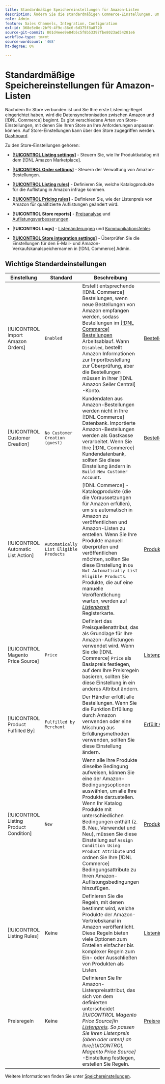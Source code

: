 ```yaml
---
title: Standardmäßige Speichereinstellungen für Amazon-Listen
description: Ändern Sie die standardmäßigen Commerce-Einstellungen, um den Amazon-Sales Channel für Ihren Store anzupassen.
role: Admin
feature: Sales Channels, Integration, Configuration
exl-id: 368e5e8e-2bf9-4f9c-86c6-6d375f8a8720
source-git-commit: 801d4eee9e84b5c5f8b53397fbe8023ad54281e6
workflow-type: tm+mt
source-wordcount: '468'
ht-degree: 0%

---
```


# Standardmäßige Speichereinstellungen für Amazon-Listen

Nachdem Ihr Store verbunden ist und Sie Ihre erste Listening-Regel eingerichtet haben, wird die Datensynchronisation zwischen Amazon und [!DNL Commerce] beginnt. Es gibt verschiedene Arten von Store-Einstellungen, mit denen Sie Ihren Store an Ihre Anforderungen anpassen können. Auf Store-Einstellungen kann über den Store zugegriffen werden. [Dashboard](./amazon-store-dashboard.md).

Zu den Store-Einstellungen gehören:

- [**[!UICONTROL Listing settings]**](./listing-settings.md) - Steuern Sie, wie Ihr Produktkatalog mit dem [!DNL Amazon Marketplace].

- [**[!UICONTROL Order settings]**](./order-settings.md) - Steuern der Verwaltung von Amazon-Bestellungen.

- [**[!UICONTROL Listing rules]**](./listing-rules.md) - Definieren Sie, welche Katalogprodukte für die Auflistung in Amazon infrage kommen.

- [**[!UICONTROL Pricing rules]**](./pricing-products.md) - Definieren Sie, wie der Listenpreis von Amazon für qualifizierte Auflistungen geändert wird.

- **[!UICONTROL Store reports]** - [Preisanalyse](./competitive-price-analysis.md) und [Auflistungsverbesserungen](./listing-improvements.md).

- **[!UICONTROL Logs]** - [Listenänderungen](./listing-changes-log.md) und [Kommunikationsfehler](./communication-errors-log.md).

- [**[!UICONTROL Store integration settings]**](./store-integration-settings.md) - Überprüfen Sie die Einstellungen für den E-Mail- und Amazon-Verkaufskanalspeichernamen in [!DNL Commerce] Admin.

## Wichtige Standardeinstellungen

| Einstellung | Standard | Beschreibung | Standort |
|----------------------------------------|----------------------------------------|----------------------------------------------------------------------------------------------------------------------------------------------------------------------------------------------------------------------------------------------------------------------------------------------------------------------------------------------------------------------------------------------------------------------|-------------------------------------------------------------|
| [!UICONTROL Import Amazon Orders] | `Enabled` | Erstellt entsprechende [!DNL Commerce] Bestellungen, wenn neue Bestellungen von Amazon empfangen werden, sodass Bestellungen im [[!DNL Commerce] Bestellungen](https://experienceleague.adobe.com/docs/commerce-admin/stores-sales/order-management/orders/orders.html) Arbeitsablauf. Wann `Disabled`, bestellt Amazon Informationen zur Importbestellung zur Überprüfung, aber die Bestellungen müssen in Ihrer [!DNL Amazon Seller Central] -Konto. | [Bestelleinstellungen](./order-settings.md) |
| [!UICONTROL Customer Creation] | `No Customer Creation (guest)` | Kundendaten aus Amazon-Bestellungen werden nicht in Ihre [!DNL Commerce] Datenbank. Importierte Amazon-Bestellungen werden als Gastkasse verarbeitet. Wenn Sie Ihre [!DNL Commerce] Kundendatenbank, sollten Sie diese Einstellung ändern in `Build New Customer Account`. | [Bestelleinstellungen](./order-settings.md) |
| [!UICONTROL Automatic List Action] | `Automatically List Eligible Products` | [!DNL Commerce] -Katalogprodukte (die die Voraussetzungen für Amazon erfüllen), um sie automatisch in Amazon zu veröffentlichen und Amazon-Listen zu erstellen. Wenn Sie Ihre Produkte manuell überprüfen und veröffentlichen möchten, sollten Sie diese Einstellung in `Do Not Automatically List Eligible Products`. Produkte, die auf eine manuelle Veröffentlichung warten, werden auf [_Listenbereit_](./ready-to-list.md) Registerkarte. | [Produktlistenaktionen](./product-listing-actions.md) |
| [!UICONTROL Magento Price Source] | `Price` | Definiert das Preisquellenattribut, das als Grundlage für Ihre Amazon-Auflistungen verwendet wird. Wenn Sie die [!DNL Commerce] `Price` als Basispreis festlegen, auf dem Ihre Preisregeln basieren, sollten Sie diese Einstellung in ein anderes Attribut ändern. | [Listenpreis](./listing-price.md) |
| [!UICONTROL Product Fulfilled By] | `Fulfilled by Merchant` | Der Händler erfüllt alle Bestellungen. Wenn Sie die Funktion Erfüllung durch Amazon verwenden oder eine Mischung aus Erfüllungsmethoden verwenden, sollten Sie diese Einstellung ändern. | [Erfüllt von](./listing-price.md) |
| [!UICONTROL Listing Product Condition] | `New` | Wenn alle Ihre Produkte dieselbe Bedingung aufweisen, können Sie eine der Amazon-Bedingungsoptionen auswählen, um alle Ihre Produkte darzustellen. Wenn Ihr Katalog Produkte mit unterschiedlichen Bedingungen enthält (z. B. Neu, Verwendet und Neu), müssen Sie diese Einstellung auf `Assign Condition Using Product Attribute` und ordnen Sie Ihre [!DNL Commerce] Bedingungsattribute zu Ihren Amazon-Auflistungsbedingungen hinzufügen. | [Produktlistenbedingung](./product-listing-condition.md) |
| [!UICONTROL Listing Rules] | Keine | Definieren Sie die Regeln, mit denen bestimmt wird, welche Produkte der Amazon-Vertriebskanal in Amazon veröffentlicht. Diese Regeln bieten viele Optionen zum Erstellen einfacher bis komplexer Regeln zum Ein- oder Ausschließen von Produkten als Listen. | [Listening-Regeln](./listing-rules.md) |
| Preisregeln | Keine | Definieren Sie Ihr Amazon-Listenpreisattribut, das sich von dem definierten unterscheidet _[!UICONTROL Magento Price Source]_in [Listenpreis](./listing-price.md). So passen Sie Ihren Listenpreis (oben oder unten) an Ihre_[!UICONTROL Magento Price Source]_ -Einstellung festlegen, erstellen Sie Regeln. | [Preisregeln](./pricing-products.md) |

Weitere Informationen finden Sie unter [Speichereinstellungen](./ob-store-review.md).
